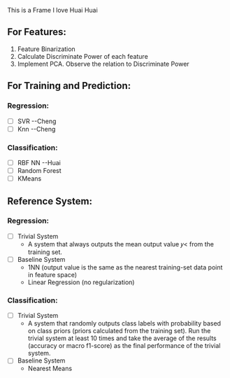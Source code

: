 This is a Frame
I love Huai Huai

## For Features:

1. Feature Binarization
2. Calculate Discriminate Power of each feature
3. Implement PCA. Observe the relation to Discriminate Power


## For Training and Prediction:
### Regression:
- [ ] SVR   --Cheng
- [ ] Knn   --Cheng

### Classification:
- [ ] RBF NN    --Huai
- [ ] Random Forest
- [ ] KMeans

## Reference System:
### Regression:
- [ ] Trivial System
    - A system that always outputs the mean output value 𝑦< from the training set.
- [ ] Baseline System
    - 1NN (output value is the same as the nearest training-set data point in feature space)
    - Linear Regression (no regularization)
### Classification:
- [ ] Trivial System
    - A system that randomly outputs class labels with probability based on class priors 
    (priors calculated from the training set). Run the trivial system at least 10 times and take 
    the average of the results (accuracy or macro f1-score) as the 
    final performance of the trivial system.
- [ ] Baseline System
    - Nearest Means